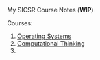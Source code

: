 My SICSR Course Notes (**WIP**)

Courses:
1) [Operating Systems](Operating%20Systems/README.md)
2) [Computational Thinking](Computational%20Thinking/README.md)
3) 

